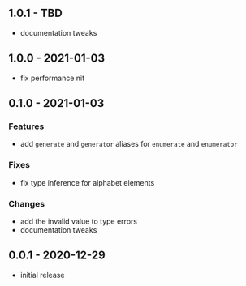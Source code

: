 ## 1.0.1 - TBD

- documentation tweaks

## 1.0.0 - 2021-01-03

- fix performance nit

## 0.1.0 - 2021-01-03

### Features

- add `generate` and `generator` aliases for `enumerate` and `enumerator`

### Fixes

- fix type inference for alphabet elements

### Changes

- add the invalid value to type errors
- documentation tweaks

## 0.0.1 - 2020-12-29

- initial release
